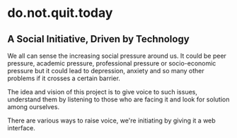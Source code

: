 do.not.quit.today
=================
A Social Initiative, Driven by Technology
-----------------------------------------

We all can sense the increasing social pressure around us. It could be peer pressure, academic pressure, professional pressure or socio-economic pressure but it could lead to depression, anxiety and so many other problems if it crosses a certain barrier.

The idea and vision of this project is to give voice to such issues, understand them by listening to those who are facing it and look for solution among ourselves.

There are various ways to raise voice, we're initiating by giving it a web interface.
